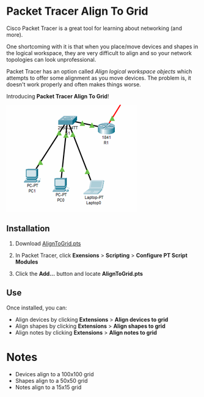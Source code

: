 # Packet Tracer Align To Grid

Cisco Packet Tracer is a great tool for learning about networking (and more).

One shortcoming with it is that when you place/move devices and shapes in the logical workspace, they are very difficult to align and so your network topologies can look unprofessional.

Packet Tracer has an option called *Align logical workspace objects* which attempts to offer some alignment as you move devices. The problem is, it doesn't work properly and often makes things worse.

Introducing **Packet Tracer Align To Grid**!

![Demo of PTAlignToGrid](aligning.gif)

## Installation

1. Download [AlignToGrid.pts](AlignToGrid.pts)

2. In Packet Tracer, click **Exensions** > **Scripting** > **Configure PT Script Modules**

3. Click the **Add...** button and locate **AlignToGrid.pts**

## Use

Once installed, you can:

- Align devices by clicking **Extensions** > **Align devices to grid**
- Align shapes by clicking **Extensions** > **Align shapes to grid**
- Align notes by clicking **Extensions** > **Align notes to grid**

# Notes

- Devices align to a 100x100 grid
- Shapes align to a 50x50 grid
- Notes align to a 15x15 grid
